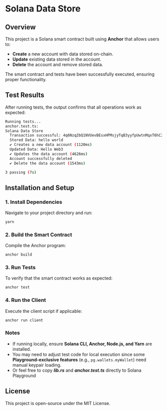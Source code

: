 # Solana Data Store

## Overview

This project is a Solana smart contract built using **Anchor** that allows users to:

- **Create** a new account with data stored on-chain.
- **Update** existing data stored in the account.
- **Delete** the account and remove stored data.

The smart contract and tests have been successfully executed, ensuring proper functionality.

## Test Results

After running tests, the output confirms that all operations work as expected:

```sh
Running tests...
anchor.test.ts:
Solana Data Store
  Transaction successful: 4q6Nzq2bQ1NVUevBEsxHPMsjyTqB3yyfpUwtnMqxT6hC22ktGRLWaaG23JWGr1tzYaUonDgxEJX8z9V2UdeVUkL
  Stored Data: hello world
  ✔ Creates a new data account (1120ms)
  Updated Data: Hello Web3
  ✔ Updates the data account (4626ms)
  Account successfully deleted
  ✔ Delete the data account (1543ms)

3 passing (7s)
```

## Installation and Setup

### 1. Install Dependencies

Navigate to your project directory and run:

```sh
yarn
```

### 2. Build the Smart Contract

Compile the Anchor program:

```sh
anchor build
```

### 3. Run Tests

To verify that the smart contract works as expected:

```sh
anchor test
```

### 4. Run the Client

Execute the client script if applicable:

```sh
anchor run client
```

### Notes

- If running locally, ensure **Solana CLI, Anchor, Node.js, and Yarn** are installed.
- You may need to adjust test code for local execution since some **Playground-exclusive features** (e.g., `pg.wallets.myWallet`) need manual keypair loading.
- Or feel free to copy ***lib.rs*** and ***anchor.test.ts*** directly to Solana Playground

## License

This project is open-source under the MIT License.

